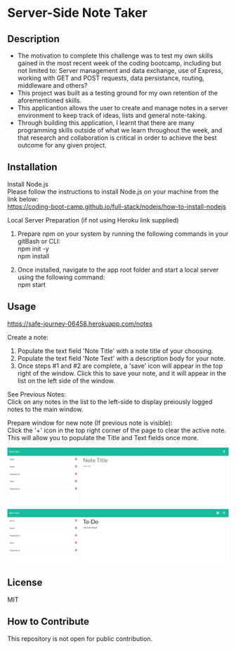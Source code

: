 # Server-Side Note Taker

## Description

- The motivation to complete this challenge was to test my own skills gained in the most recent week of the coding bootcamp, including but not limited to: Server management and data exchange, use of Express, working with GET and POST requests, data persistance, routing, middleware and others?
- This project was built as a testing ground for my own retention of the aforementioned skills.
- This applicantion allows the user to create and manage notes in a server environment to keep track of ideas, lists and general note-taking.
- Through building this application, I learnt that there are many programming skills outside of what we learn throughout the week, and that research and collaboration is critical in order to achieve the best outcome for any given project.

## Installation

Install Node.js\
Please follow the instructions to install Node.js on your machine from the link below:\
https://coding-boot-camp.github.io/full-stack/nodejs/how-to-install-nodejs

Local Server Preparation (if not using Heroku link supplied)
1) Prepare npm on your system by running the following commands in your gitBash or CLI:\
npm init -y\
npm install

2) Once installed, navigate to the app root folder and start a local server using the following command:\
npm start

## Usage

https://safe-journey-06458.herokuapp.com/notes

Create a note:
1) Populate the text field 'Note Title' with a note title of your choosing.
2) Populate the text field 'Note Text' with a description body for your note.
3) Once steps #1 and #2 are complete, a 'save' icon will appear in the top right of the window. Click this to save your note, and it will appear in the list on the left side of the window.

See Previous Notes:\
Click on any notes in the list to the left-side to display preiously logged notes to the main window.

Prepare window for new note (If previous note is visible):\
Click the '+' icon in the top right corner of the page to clear the active note. This will allow you to populate the Title and Text fields once more.

![alt text](/assets/screenshot1.JPG)
![alt text](/assets/Screenshot2.JPG)

## License

MIT

## How to Contribute

This repository is not open for public contribution.
